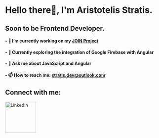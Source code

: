 # Hello there👋, I'm Aristotelis Stratis.
## Soon to be Frontend Developer.

#### - 🔭 I’m currently working on my [JOIN Project](https://github.com/Aristotelis-Stratis/JOIN)
#### - 🌱 Currently exploring the integration of Google Firebase with Angular
#### - 💬 Ask me about JavaScript and Angular
#### - 📫 How to reach me: [stratis.dev@outlook.com](mailto:stratis.dev@outlook.com)
## Connect with me:

<a href="https://www.linkedin.com/in/aristotelis-stratis-9647002b8/">
    <img src="https://github.com/Aristotelis-Stratis/Aristotelis-Stratis/assets/118734020/d9304913-3780-40f8-8818-c17c3d23ea9b" width="100" alt="LinkedIn">
</a>


<!--
**Aristotelis-Stratis/Aristotelis-Stratis** is a ✨ _special_ ✨ repository because its `README.md` (this file) appears on your GitHub profile.

Here are some ideas to get you started:


- 🔭 I’m currently working on ...
- 🌱 I’m currently learning ...
- 👯 I’m looking to collaborate on ...
- 🤔 I’m looking for help with ...
- 💬 Ask me about ...
- 📫 How to reach me: ...
- 😄 Pronouns: ...
- ⚡ Fun fact: ...
-->

